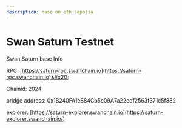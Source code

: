 ```yaml
---
description: base on eth sepolia
---
```


# Swan Saturn Testnet

Swan Saturn base Info

RPC: [https://saturn-rpc.swanchain.io](https://saturn-rpc.swanchain.io)&#x20;

Chainid: 2024

bridge address:  0x1B240FA1e884Cb5e09A7a22edf2563f371c5f882

explorer: [https://saturn-explorer.swanchain.io](https://saturn-explorer.swanchain.io/)



